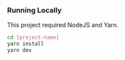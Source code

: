 ### Running Locally

This project required NodeJS and Yarn.

```sh
cd [project-name]
yarn install
yarn dev

```

